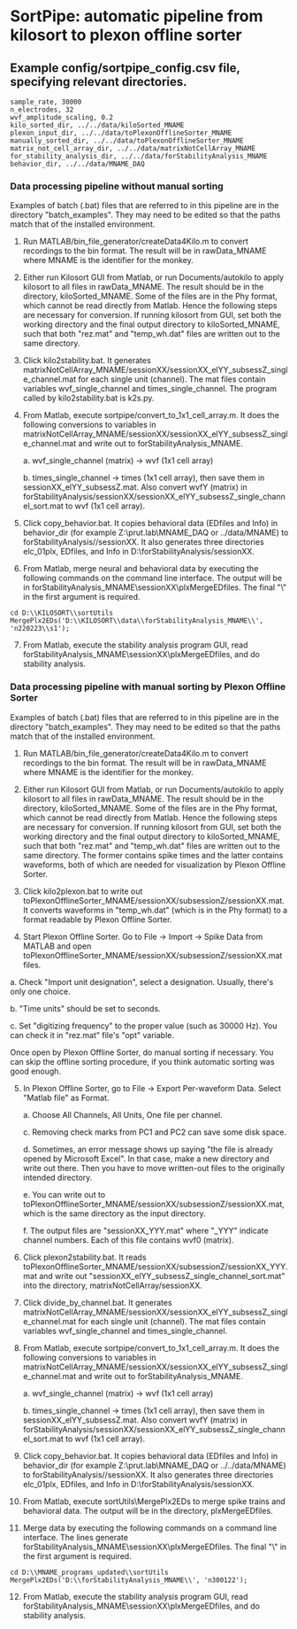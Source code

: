 # SortPipe: automatic pipeline from kilosort to plexon offline sorter

## Example config/sortpipe_config.csv file, specifying relevant directories.

```
sample_rate, 30000
n_electrodes, 32
wvf_amplitude_scaling, 0.2
kilo_sorted_dir, ../../data/kiloSorted_MNAME
plexon_input_dir, ../../data/toPlexonOfflineSorter_MNAME
manually_sorted_dir, ../../data/toPlexonOfflineSorter_MNAME
matrix_not_cell_array_dir, ../../data/matrixNotCellArray_MNAME
for_stability_analysis_dir, ../../data/forStabilityAnalysis_MNAME
behavior_dir, ../../data/MNAME_DAQ
```

### Data processing pipeline without manual sorting

Examples of batch (.bat) files that are referred to in this pipeline are in the directory "batch_examples". They may need to be edited so that the paths match that of the installed environment.

1. Run MATLAB/bin_file_generator/createData4Kilo.m to convert recordings to the bin format. The result will be in rawData_MNAME where MNAME is the identifier for the monkey.

2. Either run Kilosort GUI from Matlab, or run Documents/autokilo to apply kilosort to all files in rawData_MNAME. The result should be in the directory, kiloSorted_MNAME. Some of the files are in the Phy format, which cannot be read directly from Matlab. Hence the following steps are necessary for conversion. If running kilosort from GUI, set both the working directory and the final output directory to kiloSorted_MNAME, such that both "rez.mat" and "temp_wh.dat" files are written out to the same directory. 

3. Click kilo2stability.bat. It generates matrixNotCellArray_MNAME/sessionXX/sessionXX_elYY_subsessZ_single_channel.mat for each single unit (channel). The mat files contain variables wvf_single_channel and times_single_channel. The program called by  kilo2stability.bat is k2s.py.

4. From Matlab, execute sortpipe/convert_to_1x1_cell_array.m. It does the following conversions to variables in matrixNotCellArray_MNAME/sessionXX/sessionXX_elYY_subsessZ_single_channel.mat and write out to forStabilityAnalysis_MNAME.

    a. wvf_single_channel (matrix) ->  wvf (1x1 cell array)

    b. times_single_channel -> times (1x1 cell array), then save them in sessionXX_elYY_subsessZ.mat. Also convert wvfY (matrix) in forStabilityAnalysis/sessionXX/sessionXX_elYY_subsessZ_single_channel_sort.mat to wvf (1x1 cell array).

5. Click copy_behavior.bat. It copies behavioral data (EDfiles and Info) in behavior_dir (for example Z:\\prut.lab\\MNAME_DAQ or ../data/MNAME) to forStabilityAnalysis//sessionXX. It also generates three directories elc_01plx, EDfiles, and Info in D:\\forStabilityAnalysis/sessionXX.

6. From Matlab, merge neural and behavioral data by executing the following commands on the command line interface. The output will be in forStabilityAnalysis_MNAME\\sessionXX\\plxMergeEDfiles. The final "\\" in the first argument is required.

```
cd D:\\KILOSORT\\sortUtils
MergePlx2EDs('D:\\KILOSORT\\data\\forStabilityAnalysis_MNAME\\', 'n220223\\s1');
```

7. From Matlab, execute the stability analysis program GUI, read forStabilityAnalysis_MNAME\\sessionXX\\plxMergeEDfiles, and do stability analysis.


### Data processing pipeline with manual sorting by Plexon Offline Sorter

Examples of batch (.bat) files that are referred to in this pipeline are in the directory "batch_examples". They may need to be edited so that the paths match that of the installed environment.

1. Run MATLAB/bin_file_generator/createData4Kilo.m to convert recordings to the bin format. The result will be in rawData_MNAME where MNAME is the identifier for the monkey.

2. Either run Kilosort GUI from Matlab, or run Documents/autokilo to apply kilosort to all files in rawData_MNAME. The result should be in the directory, kiloSorted_MNAME. Some of the files are in the Phy format, which cannot be read directly from Matlab. Hence the following steps are necessary for conversion. If running kilosort from GUI, set both the working directory and the final output directory to kiloSorted_MNAME, such that both "rez.mat" and "temp_wh.dat" files are written out to the same directory. The former contains spike times and the latter contains waveforms, both of which are needed for visualization by Plexon Offline Sorter.

3. Click kilo2plexon.bat to write out toPlexonOfflineSorter_MNAME/sessionXX/subsessionZ/sessionXX.mat. It converts waveforms in "temp_wh.dat" (which is in the Phy format) to a format readable by Plexon Offline Sorter.

4. Start Plexon Offline Sorter. Go to File -> Import -> Spike Data from MATLAB and open toPlexonOfflineSorter_MNAME/sessionXX/subsessionZ/sessionXX.mat files.

  a. Check "Import unit designation", select a designation. Usually, there's only one choice.

  b. "Time units" should be set to seconds.

  c. Set "digitizing frequency" to the proper value (such as 30000 Hz). You can check it in "rez.mat" file's "opt" variable.

  Once open by Plexon Offline Sorter, do manual sorting if necessary. You can skip the offline sorting procedure, if you think automatic sorting was good enough.

5. In Plexon Offline Sorter, go to File -> Export Per-waveform Data. Select "Matlab file" as Format.     

    a. Choose All Channels, All Units, One file per channel.

    c. Removing check marks from PC1 and PC2 can save some disk space.

    d. Sometimes, an error message shows up saying "the file is already opened by Microsoft Excel". In that case, make a new directory and write out there. Then you have to move written-out files to the originally intended directory.

    e. You can write out to toPlexonOfflineSorter_MNAME/sessionXX/subsessionZ/sessionXX.mat, which is the same directory as the input directory.

    f. The output files are "sessionXX_YYY.mat" where "_YYY" indicate channel numbers. Each of this file contains wvf0 (matrix).

6. Click plexon2stability.bat. It reads toPlexonOfflineSorter_MNAME/sessionXX/subsessionZ/sessionXX_YYY.mat and write out "sessionXX_elYY_subsessZ_single_channel_sort.mat" into the directory, matrixNotCellArray/sessionXX.

7. Click divide_by_channel.bat. It generates matrixNotCellArray_MNAME/sessionXX/sessionXX_elYY_subsessZ_single_channel.mat for each single unit (channel). The mat files contain variables wvf_single_channel and times_single_channel.

8. From Matlab, execute sortpipe/convert_to_1x1_cell_array.m. It does the following conversions to variables in matrixNotCellArray_MNAME/sessionXX/sessionXX_elYY_subsessZ_single_channel.mat and write out to forStabilityAnalysis_MNAME.

    a. wvf_single_channel (matrix) ->  wvf (1x1 cell array)

    b. times_single_channel -> times (1x1 cell array), then save them in sessionXX_elYY_subsessZ.mat. Also convert wvfY (matrix) in forStabilityAnalysis/sessionXX/sessionXX_elYY_subsessZ_single_channel_sort.mat to wvf (1x1 cell array).

9. Click copy_behavior.bat. It copies behavioral data (EDfiles and Info) in behavior_dir (for example Z:\\prut.lab\\MNAME_DAQ or ../../data/MNAME) to forStabilityAnalysis//sessionXX. It also generates three directories elc_01plx, EDfiles, and Info in D:\\forStabilityAnalysis/sessionXX.

10. From Matlab, execute sortUtils\\MergePlx2EDs to merge spike trains and behavioral data. The output will be in the directory, plxMergeEDfiles.

11. Merge data by executing the following commands on a command line interface. The lines generate forStabilityAnalysis_MNAME\\sessionXX\\plxMergeEDfiles. The final "\\" in the first argument is required.

```
cd D:\\MNAME_programs_updated\\sortUtils
MergePlx2EDs('D:\\forStabilityAnalysis_MNAME\\', 'n300122');
```

12. From Matlab, execute the stability analysis program GUI, read forStabilityAnalysis_MNAME\\sessionXX\\plxMergeEDfiles, and do stability analysis.
